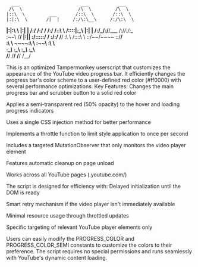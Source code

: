       ___                       ___           ___     
     /\  \                     /\  \         /\  \    
    |::\  \         ___       /::\  \       /::\  \   
    |:|:\  \       /|  |     /:/\:\__\     /:/\:\  \  
  __|:|\:\  \     |:|  |    /:/ /:/  /    /:/ /::\  \ 
 /::::|_\:\__\    |:|  |   /:/_/:/__/___ /:/_/:/\:\__\
 \:\~~\  \/__/  __|:|__|   \:\/:::::/  / \:\/:/  \/__/
  \:\  \       /::::\  \    \::/~~/~~~~   \::/__/     
   \:\  \      ~~~~\:\  \    \:\~~\        \:\  \     
    \:\__\          \:\__\    \:\__\        \:\__\    
     \/__/           \/__/     \/__/         \/__/    
     
This is an optimized Tampermonkey userscript that customizes the appearance of the YouTube video progress bar. It efficiently changes the progress bar's color scheme to a user-defined red color (#ff0000) with several performance optimizations:
Key Features:
Changes the main progress bar and scrubber button to a solid red color

Applies a semi-transparent red (50% opacity) to the hover and loading progress indicators

Uses a single CSS injection method for better performance

Implements a throttle function to limit style application to once per second

Includes a targeted MutationObserver that only monitors the video player element

Features automatic cleanup on page unload

Works across all YouTube pages (.youtube.com/)

The script is designed for efficiency with:
Delayed initialization until the DOM is ready

Smart retry mechanism if the video player isn't immediately available

Minimal resource usage through throttled updates

Specific targeting of relevant YouTube player elements only

Users can easily modify the PROGRESS_COLOR and PROGRESS_COLOR_SEMI constants to customize the colors to their preference. The script requires no special permissions and runs seamlessly with YouTube's dynamic content loading.

